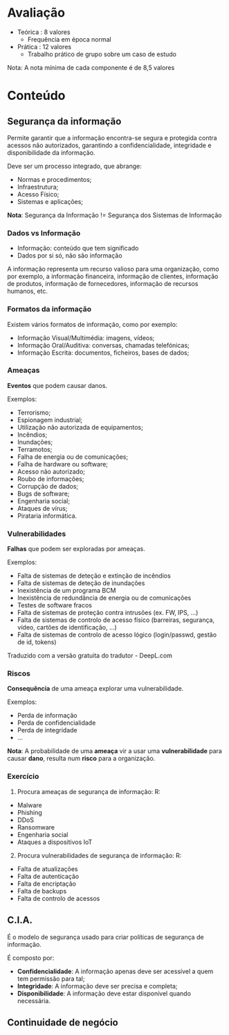 # Avaliação

- Teórica : 8 valores
  - Frequência em época normal 
- Prática : 12 valores
  - Trabalho prático de grupo sobre um caso de estudo

Nota: A nota mínima de cada componente é de 8,5 valores

# Conteúdo

## Segurança da informação

Permite garantir que a informação encontra-se segura e protegida contra acessos não autorizados, garantindo a confidencialidade, integridade e disponibilidade da informação.

Deve ser um processo integrado, que abrange:
 - Normas e procedimentos;
 - Infraestrutura;
 - Acesso Físico;
 - Sistemas e aplicações;

**Nota**: Segurança da Informação != Segurança dos Sistemas de Informação


### Dados vs Informação

- Informação: conteúdo que tem significado
- Dados por si só, não são informação

A informação representa um recurso valioso para uma organização, como por exemplo, a informação financeira, informação de clientes, informação de produtos, informação de fornecedores, informação de recursos humanos, etc.

### Formatos da informação

Existem vários formatos de informação, como por exemplo:
 - Informação Visual/Multimédia: imagens, vídeos;
 - Informação Oral/Auditiva: conversas, chamadas telefónicas;
 - Informação Escrita: documentos, ficheiros, bases de dados;

### Ameaças

**Eventos** que podem causar danos.

Exemplos:
- Terrorismo;
- Espionagem industrial;
- Utilização não autorizada de equipamentos;
- Incêndios;
- Inundações;
- Terramotos;
- Falha de energia ou de comunicações;
- Falha de hardware ou software;
- Acesso não autorizado;
- Roubo de informações;
- Corrupção de dados;
- Bugs de software;
- Engenharia social;
- Ataques de vírus;
- Pirataria informática.

### Vulnerabilidades

**Falhas** que podem ser exploradas por ameaças.

Exemplos:
- Falta de sistemas de deteção e extinção de incêndios
- Falta de sistemas de deteção de inundações
- Inexistência de um programa BCM
- Inexistência de redundância de energia ou de comunicações
- Testes de software fracos
- Falta de sistemas de proteção contra intrusões (ex. FW, IPS, ...)
- Falta de sistemas de controlo de acesso físico (barreiras, segurança, vídeo, cartões de identificação, ...)
- Falta de sistemas de controlo de acesso lógico (login/passwd, gestão de id, tokens)

Traduzido com a versão gratuita do tradutor - DeepL.com

### Riscos

**Consequência** de uma ameaça explorar uma vulnerabilidade.

Exemplos:
- Perda de informação
- Perda de confidencialidade
- Perda de integridade
- ...

**Nota**: A probabilidade de uma **ameaça** vir a usar uma **vulnerabilidade** para causar **dano**, resulta num **risco** para a organização.

### Exercício

1. Procura ameaças de segurança de informação:
R:
- Malware
- Phishing
- DDoS
- Ransomware
- Engenharia social
- Ataques a dispositivos IoT

2. Procura vulnerabilidades de segurança de informação:
R:
- Falta de atualizações
- Falta de autenticação
- Falta de encriptação
- Falta de backups
- Falta de controlo de acessos


## C.I.A.

É o modelo de segurança usado para criar políticas de segurança de informação. 

É composto por:
 - **Confidencialidade**: A informação apenas deve ser acessível a quem tem permissão para tal;
 - **Integridade**: A informação deve ser precisa e completa;
 - **Disponibilidade**: A informação deve estar disponível quando necessária.

## Continuidade de negócio


